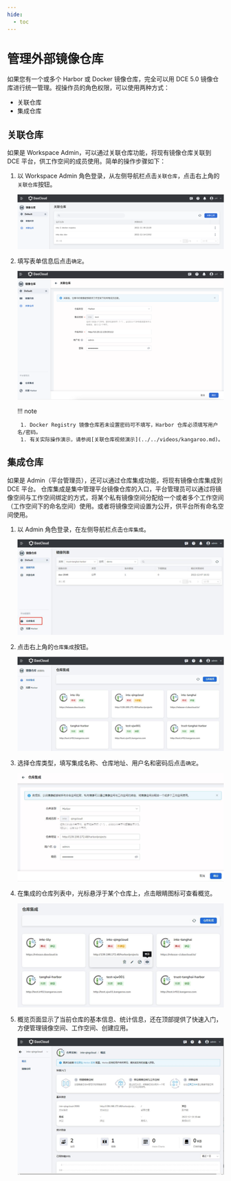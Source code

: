 ```yaml
---
hide:
  - toc
---
```


# 管理外部镜像仓库

如果您有一个或多个 Harbor 或 Docker 镜像仓库，完全可以用 DCE 5.0 镜像仓库进行统一管理。视操作员的角色权限，可以使用两种方式：

- 关联仓库
- 集成仓库

## 关联仓库

如果是 Workspace Admin，可以通过关联仓库功能，将现有镜像仓库关联到 DCE 平台，供工作空间的成员使用。简单的操作步骤如下：

1. 以 Workspace Admin 角色登录，从左侧导航栏点击`关联仓库`，点击右上角的`关联仓库`按钮。

    ![关联仓库](../images/relate02.png)

1. 填写表单信息后点击`确定`。

    ![填写表单](../images/relate03.png)

    !!! note

        1. Docker Registry 镜像仓库若未设置密码可不填写，Harbor 仓库必须填写用户名/密码。
        1. 有关实际操作演示，请参阅[关联仓库视频演示](../../videos/kangaroo.md)。

## 集成仓库

如果是 Admin（平台管理员），还可以通过仓库集成功能，将现有镜像仓库集成到 DCE 平台。
仓库集成是集中管理平台镜像仓库的入口，平台管理员可以通过将镜像空间与工作空间绑定的方式，将某个私有镜像空间分配给一个或者多个工作空间（工作空间下的命名空间）使用。或者将镜像空间设置为公开，供平台所有命名空间使用。

1. 以 Admin 角色登录，在左侧导航栏点击`仓库集成`。

    ![仓库集成](../images/interg01.jpg)

1. 点击右上角的`仓库集成`按钮。

    ![仓库集成](../images/interg02.jpg)

1. 选择仓库类型，填写集成名称、仓库地址、用户名和密码后点击`确定`。

    ![填写表单](../images/interg03.jpg)

1. 在集成的仓库列表中，光标悬浮于某个仓库上，点击眼睛图标可查看概览。

    ![查看概览](../images/interg04.jpg)

1. 概览页面显示了当前仓库的基本信息、统计信息，还在顶部提供了快速入门，方便管理镜像空间、工作空间、创建应用。

    ![查看概览](../images/interg05.jpg)
